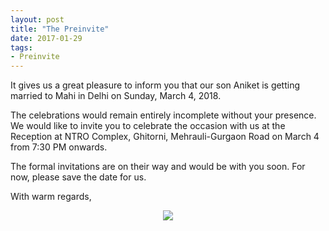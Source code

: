 ```yaml
---
layout: post
title: "The Preinvite"
date: 2017-01-29
tags: 
- Preinvite
---
```


It gives us a great pleasure to inform you that our son Aniket is getting married to Mahi in Delhi on Sunday, March 4, 2018. 

The celebrations would remain entirely incomplete without your presence. We would like to invite you to celebrate the occasion with us at the Reception at NTRO Complex, Ghitorni, Mehrauli-Gurgaon Road on March 4 from 7:30 PM onwards.

The formal invitations are on their way and would be with you soon. For now, please save the date for us. 

With warm regards,
<p align="center">
  <img src="http://www.aniket.co.uk/b/MWA/signature/jandkm.png"><br>
</p>

